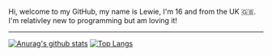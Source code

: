 Hi, welcome to my GitHub, my name is Lewie, I'm 16 and from the UK 🇬🇧.
I'm relativley new to programming but am loving it!

---
[![Anurag's github stats](https://github-readme-stats.vercel.app/api?username=boogalewie)](https://github.com/boogalewie)
[![Top Langs](https://github-readme-stats.vercel.app/api/top-langs/?username=boogalewie&layout=compact)](https://github.com/boogalewie)
